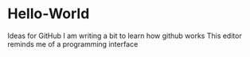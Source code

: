 # Hello-World
Ideas for GitHub
I am writing a bit to learn how github works
This editor reminds me of a programming interface
